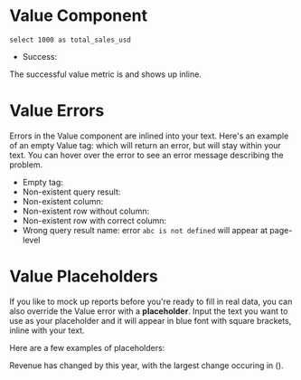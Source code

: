 # Value Component

```summary
select 1000 as total_sales_usd
```

* Success: <Value data={summary}/> 

The successful value metric is <Value data={summary}/> and shows up inline.

# Value Errors

Errors in the Value component are inlined into your text. Here's an example of an empty Value tag: <Value/> which will return an error, but will stay within your text. You can hover over the error to see an error message describing the problem.

* Empty tag: <Value/>
* Non-existent query result: <Value data=abc/> 
* Non-existent column: <Value data={summary} column=abc/>
* Non-existent row without column: <Value data={summary} row=20/>
* Non-existent row with correct column: <Value data={summary} column=total_calls row=20/>
* Wrong query result name: error `abc is not defined` will appear at page-level

# Value Placeholders
If you like to mock up reports before you're ready to fill in real data, you can also override the Value error with a **placeholder**. Input the text you want to use as your placeholder and it will appear in blue font with square brackets, inline with your text.

Here are a few examples of placeholders: 

<Value placeholder="Report Date"/>    

Revenue has changed by <Value placeholder="YTD sales growth"/> this year, with the largest change occuring in <Value placeholder="top country name"/> (<Value placeholder="top country YTD growth"/>).

